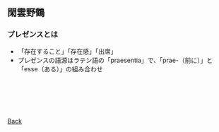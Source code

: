 ## 閑雲野鶴

### プレゼンスとは

- 「存在すること」「存在感」「出席」
- プレゼンスの語源はラテン語の「praesentia」で、「prae-（前に）」と「esse（ある）」の組み合わせ

<p style="margin-top: 100px;"></p>

[Back](./../../)
